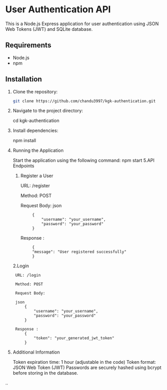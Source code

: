 # User Authentication API

This is a Node.js Express application for user authentication using JSON Web Tokens (JWT) and SQLite database.

## Requirements

- Node.js
- npm

## Installation

1. Clone the repository:

   ```bash
   git clone https://github.com/chandu3997/kgk-authentication.git

2. Navigate to the project directory: 

    cd kgk-authentication

3. Install dependencies: 

    npm install
4. Running the Application

    Start the application using the following command: npm start
5.API Endpoints

    1. Register a User

        URL: /register

        Method: POST

        Request Body:
        json

                {
                    "username": "your_username",
                    "password": "your_password"
                }

        Response :

                {
                "message": "User registered successfully"
                }
    2.Login

        URL: /login

        Method: POST

        Request Body:

        json
            {
                "username": "your_username",
                "password": "your_password"
            }

        Response :
            {
                "token": "your_generated_jwt_token"
            }   
6.  Additional Information

    Token expiration time: 1 hour (adjustable in the code)
    Token format: JSON Web Token (JWT)
    Passwords are securely hashed using bcrypt before storing in the database.

..




